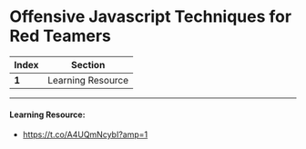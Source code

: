 # Offensive Javascript Techniques for Red Teamers
Index | Section
--- | ---
**1** | Learning Resource

___


#### Learning Resource: 

* https://t.co/A4UQmNcybI?amp=1
